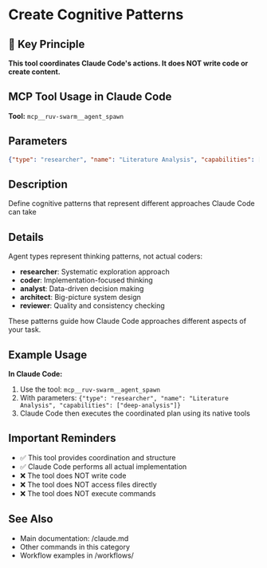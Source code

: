 # Create Cognitive Patterns

## 🎯 Key Principle
**This tool coordinates Claude Code's actions. It does NOT write code or create content.**

## MCP Tool Usage in Claude Code

**Tool:** `mcp__ruv-swarm__agent_spawn`

## Parameters
```json
{"type": "researcher", "name": "Literature Analysis", "capabilities": ["deep-analysis"]}
```

## Description
Define cognitive patterns that represent different approaches Claude Code can take

## Details
Agent types represent thinking patterns, not actual coders:
- **researcher**: Systematic exploration approach
- **coder**: Implementation-focused thinking
- **analyst**: Data-driven decision making
- **architect**: Big-picture system design
- **reviewer**: Quality and consistency checking

These patterns guide how Claude Code approaches different aspects of your task.

## Example Usage

**In Claude Code:**
1. Use the tool: `mcp__ruv-swarm__agent_spawn`
2. With parameters: `{"type": "researcher", "name": "Literature Analysis", "capabilities": ["deep-analysis"]}`
3. Claude Code then executes the coordinated plan using its native tools

## Important Reminders
- ✅ This tool provides coordination and structure
- ✅ Claude Code performs all actual implementation
- ❌ The tool does NOT write code
- ❌ The tool does NOT access files directly
- ❌ The tool does NOT execute commands

## See Also
- Main documentation: /claude.md
- Other commands in this category
- Workflow examples in /workflows/
